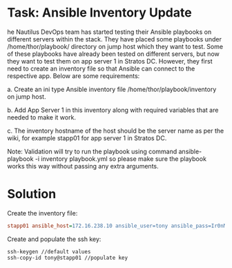 # Task: Ansible Inventory Update
he Nautilus DevOps team has started testing their Ansible playbooks on different servers within the stack. They have placed some playbooks under /home/thor/playbook/ directory on jump host which they want to test. Some of these playbooks have already been tested on different servers, but now they want to test them on app server 1 in Stratos DC. However, they first need to create an inventory file so that Ansible can connect to the respective app. Below are some requirements:



a. Create an ini type Ansible inventory file /home/thor/playbook/inventory on jump host.

b. Add App Server 1 in this inventory along with required variables that are needed to make it work.

c. The inventory hostname of the host should be the server name as per the wiki, for example stapp01 for app server 1 in Stratos DC.

Note: Validation will try to run the playbook using command ansible-playbook -i inventory playbook.yml so please make sure the playbook works this way without passing any extra arguments.


# Solution

Create the inventory file:

```ini
stapp01 ansible_host=172.16.238.10 ansible_user=tony ansible_pass=Ir0nM@n
```

Create and populate the ssh key:

    ssh-keygen //default values
    ssh-copy-id tony@stapp01 //populate key

